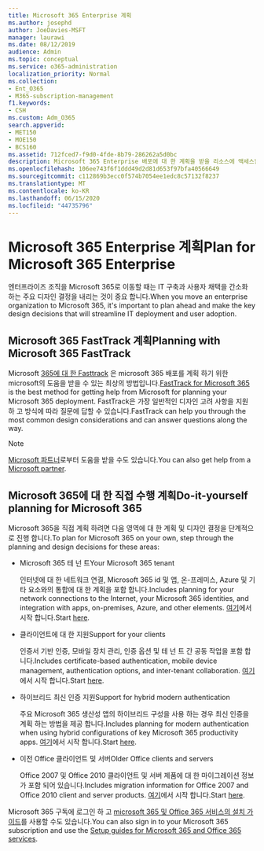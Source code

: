 ```yaml
---
title: Microsoft 365 Enterprise 계획
ms.author: josephd
author: JoeDavies-MSFT
manager: laurawi
ms.date: 08/12/2019
audience: Admin
ms.topic: conceptual
ms.service: o365-administration
localization_priority: Normal
ms.collection:
- Ent_O365
- M365-subscription-management
f1.keywords:
- CSH
ms.custom: Adm_O365
search.appverid:
- MET150
- MOE150
- BCS160
ms.assetid: 712fced7-f9d0-4fde-8b79-286262a5d0bc
description: Microsoft 365 Enterprise 배포에 대 한 계획을 받을 리소스에 액세스할 수 있습니다.
ms.openlocfilehash: 106ee743f6f1ddd49d2d81d653f97bfa40566649
ms.sourcegitcommit: c112869b3ecc0f574b7054ee1edc8c57132f8237
ms.translationtype: MT
ms.contentlocale: ko-KR
ms.lasthandoff: 06/15/2020
ms.locfileid: "44735796"
---
```

# <a name="plan-for-microsoft-365-enterprise"></a><span data-ttu-id="039ff-103">Microsoft 365 Enterprise 계획</span><span class="sxs-lookup"><span data-stu-id="039ff-103">Plan for Microsoft 365 Enterprise</span></span>

<span data-ttu-id="039ff-104">엔터프라이즈 조직을 Microsoft 365로 이동할 때는 IT 구축과 사용자 채택을 간소화 하는 주요 디자인 결정을 내리는 것이 중요 합니다.</span><span class="sxs-lookup"><span data-stu-id="039ff-104">When you move an enterprise organization to Microsoft 365, it's important to plan ahead and make the key design decisions that will streamline IT deployment and user adoption.</span></span> 

## <a name="planning-with-microsoft-365-fasttrack"></a><span data-ttu-id="039ff-105">Microsoft 365 FastTrack 계획</span><span class="sxs-lookup"><span data-stu-id="039ff-105">Planning with Microsoft 365 FastTrack</span></span>

<span data-ttu-id="039ff-106">Microsoft [365에 대 한 Fasttrack](https://www.microsoft.com/en-us/fasttrack/microsoft-365) 은 microsoft 365 배포를 계획 하기 위한 microsoft의 도움을 받을 수 있는 최상의 방법입니다.</span><span class="sxs-lookup"><span data-stu-id="039ff-106">[FastTrack for Microsoft 365](https://www.microsoft.com/en-us/fasttrack/microsoft-365) is the best method for getting help from Microsoft for planning your Microsoft 365 deployment.</span></span> <span data-ttu-id="039ff-107">FastTrack은 가장 일반적인 디자인 고려 사항을 지원 하 고 방식에 따라 질문에 답할 수 있습니다.</span><span class="sxs-lookup"><span data-stu-id="039ff-107">FastTrack can help you through the most common design considerations and can answer questions along the way.</span></span> 

>[!Note]
><span data-ttu-id="039ff-108">[Microsoft 파트너](https://www.microsoft.com/solution-providers/home)로부터 도움을 받을 수도 있습니다.</span><span class="sxs-lookup"><span data-stu-id="039ff-108">You can also get help from a [Microsoft partner](https://www.microsoft.com/solution-providers/home).</span></span>
>

## <a name="do-it-yourself-planning-for-microsoft-365"></a><span data-ttu-id="039ff-109">Microsoft 365에 대 한 직접 수행 계획</span><span class="sxs-lookup"><span data-stu-id="039ff-109">Do-it-yourself planning for Microsoft 365</span></span>

<span data-ttu-id="039ff-110">Microsoft 365을 직접 계획 하려면 다음 영역에 대 한 계획 및 디자인 결정을 단계적으로 진행 합니다.</span><span class="sxs-lookup"><span data-stu-id="039ff-110">To plan for Microsoft 365 on your own, step through the planning and design decisions for these areas:</span></span>

- <span data-ttu-id="039ff-111">Microsoft 365 테 넌 트</span><span class="sxs-lookup"><span data-stu-id="039ff-111">Your Microsoft 365 tenant</span></span>

  <span data-ttu-id="039ff-112">인터넷에 대 한 네트워크 연결, Microsoft 365 id 및 앱, 온-프레미스, Azure 및 기타 요소와의 통합에 대 한 계획을 포함 합니다.</span><span class="sxs-lookup"><span data-stu-id="039ff-112">Includes planning for your network connections to the Internet, your Microsoft 365 identities, and integration with apps, on-premises, Azure, and other elements.</span></span> <span data-ttu-id="039ff-113">[여기](subscriptions-licenses-accounts-and-tenants-for-microsoft-cloud-offerings.md)에서 시작 합니다.</span><span class="sxs-lookup"><span data-stu-id="039ff-113">Start [here](subscriptions-licenses-accounts-and-tenants-for-microsoft-cloud-offerings.md).</span></span>

- <span data-ttu-id="039ff-114">클라이언트에 대 한 지원</span><span class="sxs-lookup"><span data-stu-id="039ff-114">Support for your clients</span></span>

  <span data-ttu-id="039ff-115">인증서 기반 인증, 모바일 장치 관리, 인증 옵션 및 테 넌 트 간 공동 작업을 포함 합니다.</span><span class="sxs-lookup"><span data-stu-id="039ff-115">Includes certificate-based authentication, mobile device management, authentication options, and inter-tenant collaboration.</span></span> <span data-ttu-id="039ff-116">[여기](office-365-client-support-certificate-based-authentication.md)에서 시작 합니다.</span><span class="sxs-lookup"><span data-stu-id="039ff-116">Start [here](office-365-client-support-certificate-based-authentication.md).</span></span>

- <span data-ttu-id="039ff-117">하이브리드 최신 인증 지원</span><span class="sxs-lookup"><span data-stu-id="039ff-117">Support for hybrid modern authentication</span></span>

  <span data-ttu-id="039ff-118">주요 Microsoft 365 생산성 앱의 하이브리드 구성을 사용 하는 경우 최신 인증을 계획 하는 방법을 제공 합니다.</span><span class="sxs-lookup"><span data-stu-id="039ff-118">Includes planning for modern authentication when using hybrid configurations of key Microsoft 365 productivity apps.</span></span> <span data-ttu-id="039ff-119">[여기](hybrid-modern-auth-overview.md)에서 시작 합니다.</span><span class="sxs-lookup"><span data-stu-id="039ff-119">Start [here](hybrid-modern-auth-overview.md).</span></span>

- <span data-ttu-id="039ff-120">이전 Office 클라이언트 및 서버</span><span class="sxs-lookup"><span data-stu-id="039ff-120">Older Office clients and servers</span></span>

  <span data-ttu-id="039ff-121">Office 2007 및 Office 2010 클라이언트 및 서버 제품에 대 한 마이그레이션 정보가 포함 되어 있습니다.</span><span class="sxs-lookup"><span data-stu-id="039ff-121">Includes migration information for Office 2007 and Office 2010 client and server products.</span></span> <span data-ttu-id="039ff-122">[여기](plan-upgrade-previous-versions-office.md)에서 시작 합니다.</span><span class="sxs-lookup"><span data-stu-id="039ff-122">Start [here](plan-upgrade-previous-versions-office.md).</span></span>

<span data-ttu-id="039ff-123">Microsoft 365 구독에 로그인 하 고 [microsoft 365 및 Office 365 서비스의 설치 가이드](setup-guides-for-office-365.md)를 사용할 수도 있습니다.</span><span class="sxs-lookup"><span data-stu-id="039ff-123">You can also sign in to your Microsoft 365 subscription and use the [Setup guides for Microsoft 365 and Office 365 services](setup-guides-for-office-365.md).</span></span>
